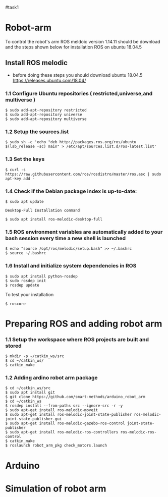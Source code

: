 #task1 
# Robot-arm
To control the robot's arm ROS meldoic version 1.14.11 should be download and the steps shown below for installation ROS on ubuntu 18.04.5 

## Install ROS melodic 
- before doing these steps you should download ubuntu 18.04.5 https://releases.ubuntu.com/18.04/
 
### 1.1 Configure Ubuntu repositories ( restricted,universe,and multiverse )
``` 
$ sudo add-apt-repository restricted
$ sudo add-apt-repository universe
$ sudo add-apt-repository multiverse
```

### 1.2 Setup the sources.list
``` 
$ sudo sh -c 'echo "deb http://packages.ros.org/ros/ubuntu $(lsb_release -sc) main" > /etc/apt/sources.list.d/ros-latest.list'

``` 

### 1.3 Set the keys
```
$ curl -s https://raw.githubusercontent.com/ros/rosdistro/master/ros.asc | sudo apt-key add -
```

### 1.4 Check if the Debian package index is up-to-date:
```
$ sudo apt update
```
    Desktop-Full Installation command
```
$ sudo apt install ros-melodic-desktop-full
```

### 1.5 ROS environment variables are automatically added to your bash session every time a new shell is launched
```
$ echo "source /opt/ros/melodic/setup.bash" >> ~/.bashrc
$ source ~/.bashrc
```

### 1.6 Install and initialize system dependencies in ROS
```
$ sudo apt install python-rosdep
$ sudo rosdep init
$ rosdep update
```

To test your installation
```
$ roscore
```

# Preparing ROS and adding robot arm

### 1.1  Setup the workspace where ROS projects are built and stored
 ```
$ mkdir -p ~/catkin_ws/src
$ cd ~/catkin_ws/
$ catkin_make
```

### 1.2 Adding ardino robot arm package
```
$ cd ~/catkin_ws/src
$ sudo apt install git
$ git clone https://github.com/smart-methods/arduino_robot_arm 
$ cd ~/catkin_ws
$ rosdep install --from-paths src --ignore-src -r -y
$ sudo apt-get install ros-melodic-moveit
$ sudo apt-get install ros-melodic-joint-state-publisher ros-melodic-joint-state-publisher-gui
$ sudo apt-get install ros-melodic-gazebo-ros-control joint-state-publisher
$ sudo apt-get install ros-melodic-ros-controllers ros-melodic-ros-control
$ catkin_make
$ roslaunch robot_arm_pkg check_motors.launch
```
# Arduino 

# Simulation of robot arm
